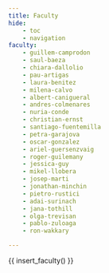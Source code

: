 ```yaml
---
title: Faculty
hide:
    - toc
    - navigation
faculty:
    - guillem-camprodon
    - saul-baeza
    - chiara-dallolio
    - pau-artigas
    - laura-benitez
    - milena-calvo
    - albert-canigueral
    - andres-colmenares
    - nuria-conde
    - christian-ernst
    - santiago-fuentemilla
    - petra-garajova
    - oscar-gonzalez
    - ariel-guersenzvaig
    - roger-guilemany
    - jessica-guy
    - mikel-llobera
    - josep-marti
    - jonathan-minchin
    - pietro-rustici
    - adai-surinach
    - jana-tothill
    - olga-trevisan
    - pablo-zuloaga
    - ron-wakkary

---
```


{{ insert_faculty() }}

